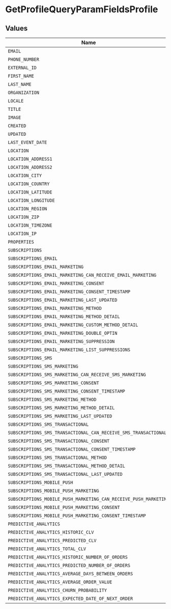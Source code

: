 # GetProfileQueryParamFieldsProfile


## Values

| Name                                                             | Value                                                            |
| ---------------------------------------------------------------- | ---------------------------------------------------------------- |
| `EMAIL`                                                          | email                                                            |
| `PHONE_NUMBER`                                                   | phone_number                                                     |
| `EXTERNAL_ID`                                                    | external_id                                                      |
| `FIRST_NAME`                                                     | first_name                                                       |
| `LAST_NAME`                                                      | last_name                                                        |
| `ORGANIZATION`                                                   | organization                                                     |
| `LOCALE`                                                         | locale                                                           |
| `TITLE`                                                          | title                                                            |
| `IMAGE`                                                          | image                                                            |
| `CREATED`                                                        | created                                                          |
| `UPDATED`                                                        | updated                                                          |
| `LAST_EVENT_DATE`                                                | last_event_date                                                  |
| `LOCATION`                                                       | location                                                         |
| `LOCATION_ADDRESS1`                                              | location.address1                                                |
| `LOCATION_ADDRESS2`                                              | location.address2                                                |
| `LOCATION_CITY`                                                  | location.city                                                    |
| `LOCATION_COUNTRY`                                               | location.country                                                 |
| `LOCATION_LATITUDE`                                              | location.latitude                                                |
| `LOCATION_LONGITUDE`                                             | location.longitude                                               |
| `LOCATION_REGION`                                                | location.region                                                  |
| `LOCATION_ZIP`                                                   | location.zip                                                     |
| `LOCATION_TIMEZONE`                                              | location.timezone                                                |
| `LOCATION_IP`                                                    | location.ip                                                      |
| `PROPERTIES`                                                     | properties                                                       |
| `SUBSCRIPTIONS`                                                  | subscriptions                                                    |
| `SUBSCRIPTIONS_EMAIL`                                            | subscriptions.email                                              |
| `SUBSCRIPTIONS_EMAIL_MARKETING`                                  | subscriptions.email.marketing                                    |
| `SUBSCRIPTIONS_EMAIL_MARKETING_CAN_RECEIVE_EMAIL_MARKETING`      | subscriptions.email.marketing.can_receive_email_marketing        |
| `SUBSCRIPTIONS_EMAIL_MARKETING_CONSENT`                          | subscriptions.email.marketing.consent                            |
| `SUBSCRIPTIONS_EMAIL_MARKETING_CONSENT_TIMESTAMP`                | subscriptions.email.marketing.consent_timestamp                  |
| `SUBSCRIPTIONS_EMAIL_MARKETING_LAST_UPDATED`                     | subscriptions.email.marketing.last_updated                       |
| `SUBSCRIPTIONS_EMAIL_MARKETING_METHOD`                           | subscriptions.email.marketing.method                             |
| `SUBSCRIPTIONS_EMAIL_MARKETING_METHOD_DETAIL`                    | subscriptions.email.marketing.method_detail                      |
| `SUBSCRIPTIONS_EMAIL_MARKETING_CUSTOM_METHOD_DETAIL`             | subscriptions.email.marketing.custom_method_detail               |
| `SUBSCRIPTIONS_EMAIL_MARKETING_DOUBLE_OPTIN`                     | subscriptions.email.marketing.double_optin                       |
| `SUBSCRIPTIONS_EMAIL_MARKETING_SUPPRESSION`                      | subscriptions.email.marketing.suppression                        |
| `SUBSCRIPTIONS_EMAIL_MARKETING_LIST_SUPPRESSIONS`                | subscriptions.email.marketing.list_suppressions                  |
| `SUBSCRIPTIONS_SMS`                                              | subscriptions.sms                                                |
| `SUBSCRIPTIONS_SMS_MARKETING`                                    | subscriptions.sms.marketing                                      |
| `SUBSCRIPTIONS_SMS_MARKETING_CAN_RECEIVE_SMS_MARKETING`          | subscriptions.sms.marketing.can_receive_sms_marketing            |
| `SUBSCRIPTIONS_SMS_MARKETING_CONSENT`                            | subscriptions.sms.marketing.consent                              |
| `SUBSCRIPTIONS_SMS_MARKETING_CONSENT_TIMESTAMP`                  | subscriptions.sms.marketing.consent_timestamp                    |
| `SUBSCRIPTIONS_SMS_MARKETING_METHOD`                             | subscriptions.sms.marketing.method                               |
| `SUBSCRIPTIONS_SMS_MARKETING_METHOD_DETAIL`                      | subscriptions.sms.marketing.method_detail                        |
| `SUBSCRIPTIONS_SMS_MARKETING_LAST_UPDATED`                       | subscriptions.sms.marketing.last_updated                         |
| `SUBSCRIPTIONS_SMS_TRANSACTIONAL`                                | subscriptions.sms.transactional                                  |
| `SUBSCRIPTIONS_SMS_TRANSACTIONAL_CAN_RECEIVE_SMS_TRANSACTIONAL`  | subscriptions.sms.transactional.can_receive_sms_transactional    |
| `SUBSCRIPTIONS_SMS_TRANSACTIONAL_CONSENT`                        | subscriptions.sms.transactional.consent                          |
| `SUBSCRIPTIONS_SMS_TRANSACTIONAL_CONSENT_TIMESTAMP`              | subscriptions.sms.transactional.consent_timestamp                |
| `SUBSCRIPTIONS_SMS_TRANSACTIONAL_METHOD`                         | subscriptions.sms.transactional.method                           |
| `SUBSCRIPTIONS_SMS_TRANSACTIONAL_METHOD_DETAIL`                  | subscriptions.sms.transactional.method_detail                    |
| `SUBSCRIPTIONS_SMS_TRANSACTIONAL_LAST_UPDATED`                   | subscriptions.sms.transactional.last_updated                     |
| `SUBSCRIPTIONS_MOBILE_PUSH`                                      | subscriptions.mobile_push                                        |
| `SUBSCRIPTIONS_MOBILE_PUSH_MARKETING`                            | subscriptions.mobile_push.marketing                              |
| `SUBSCRIPTIONS_MOBILE_PUSH_MARKETING_CAN_RECEIVE_PUSH_MARKETING` | subscriptions.mobile_push.marketing.can_receive_push_marketing   |
| `SUBSCRIPTIONS_MOBILE_PUSH_MARKETING_CONSENT`                    | subscriptions.mobile_push.marketing.consent                      |
| `SUBSCRIPTIONS_MOBILE_PUSH_MARKETING_CONSENT_TIMESTAMP`          | subscriptions.mobile_push.marketing.consent_timestamp            |
| `PREDICTIVE_ANALYTICS`                                           | predictive_analytics                                             |
| `PREDICTIVE_ANALYTICS_HISTORIC_CLV`                              | predictive_analytics.historic_clv                                |
| `PREDICTIVE_ANALYTICS_PREDICTED_CLV`                             | predictive_analytics.predicted_clv                               |
| `PREDICTIVE_ANALYTICS_TOTAL_CLV`                                 | predictive_analytics.total_clv                                   |
| `PREDICTIVE_ANALYTICS_HISTORIC_NUMBER_OF_ORDERS`                 | predictive_analytics.historic_number_of_orders                   |
| `PREDICTIVE_ANALYTICS_PREDICTED_NUMBER_OF_ORDERS`                | predictive_analytics.predicted_number_of_orders                  |
| `PREDICTIVE_ANALYTICS_AVERAGE_DAYS_BETWEEN_ORDERS`               | predictive_analytics.average_days_between_orders                 |
| `PREDICTIVE_ANALYTICS_AVERAGE_ORDER_VALUE`                       | predictive_analytics.average_order_value                         |
| `PREDICTIVE_ANALYTICS_CHURN_PROBABILITY`                         | predictive_analytics.churn_probability                           |
| `PREDICTIVE_ANALYTICS_EXPECTED_DATE_OF_NEXT_ORDER`               | predictive_analytics.expected_date_of_next_order                 |